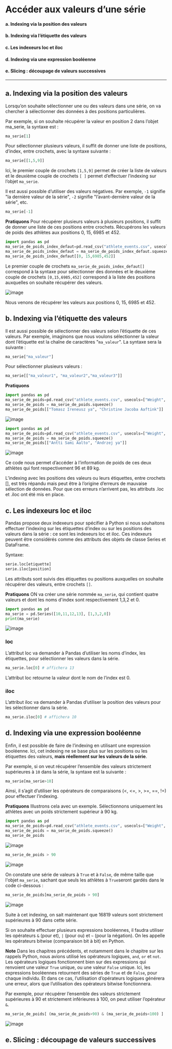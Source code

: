 # Accéder aux valeurs d’une série

#### a. Indexing via la position des valeurs

#### b. Indexing via l’étiquette des valeurs

#### c. Les indexeurs loc et iloc

#### d. Indexing via une expression booléenne

#### e. Slicing : découpage de valeurs successives

--------------------------------------------------------------------------------------------------------------------------------------------------------------------------------------------------

## a. Indexing via la position des valeurs

Lorsqu’on souhaite sélectionner une ou des valeurs dans une série, on va chercher à sélectionner des données à des positions particulières.

Par exemple, si on souhaite récupérer la valeur en position 2 dans l’objet ma_serie, la syntaxe est :
```python
ma_serie[1]
```

Pour sélectionner plusieurs valeurs, il suffit de donner une liste de positions, d’index, entre crochets, avec la syntaxe suivante :
```python
ma_serie[[1,5,9]]
```

Ici, le premier couple de crochets ```[1,5,9]``` permet de créer la liste de valeurs et le deuxième couple de crochets ```[ ]``` permet d’effectuer l’indexing sur l’objet ```ma_serie```.

Il est aussi possible d’utiliser des valeurs négatives. Par exemple, ```-1``` signifie "la dernière valeur de la série", ```-2``` signifie "l’avant-dernière valeur de la série", etc.
```python
ma_serie[-1] 
```

__Pratiquons__
Pour récupérer plusieurs valeurs à plusieurs positions, il suffit de donner une liste de ces positions entre crochets. Récupérons les valeurs de poids des athlètes aux positions 0, 15, 6985 et 452.

```python
import pandas as pd
ma_serie_de_poids_index_defaut=pd.read_csv("athlete_events.csv", usecols=[5])
ma_serie_de_poids_index_defaut = ma_serie_de_poids_index_defaut.squeeze()
ma_serie_de_poids_index_defaut[[0, 15,6985,452]]
```

Le premier couple de crochets ```ma_serie_de_poids_index_defaut[]``` correspond à la syntaxe pour sélectionner des données et le deuxième couple de crochets ```[0,15,6985,452]``` correspond à la liste des positions auxquelles on souhaite récupérer des valeurs.

![image](https://github.com/user-attachments/assets/4f12d83d-b368-4393-9599-bccf3c27cbca)

Nous venons de récupérer les valeurs aux positions 0, 15, 6985 et 452.

## b. Indexing via l’étiquette des valeurs
Il est aussi possible de sélectionner des valeurs selon l’étiquette de ces valeurs. Par exemple, imaginons que nous voulons sélectionner la valeur dont l’étiquette est la chaîne de caractères "```ma_valeur```". La syntaxe sera la suivante :

```python
ma_serie["ma_valeur"]
```

Pour sélectionner plusieurs valeurs :

```python
ma_serie[["ma_valeur1", "ma_valeur2","ma_valeur3"]] 
```

__Pratiquons__

<!--
Pour l’exemple de cette sous-section, nous allons repartir sur la série que nous avons créée précédemment et sur laquelle nous avons redéfini les index avec les noms des athlètes : ma_serie_de_poids.
-->

```python
import pandas as pd
ma_serie_de_poids=pd.read_csv("athlete_events.csv", usecols=["Weight", "Name"], index_col=["Name"])
ma_serie_de_poids = ma_serie_de_poids.squeeze()
ma_serie_de_poids[["Tomasz Ireneusz ya", "Christine Jacoba Aaftink"]]
```

![image](https://github.com/user-attachments/assets/436c13bb-f4f7-4ae6-9a0c-5c449fd580b9)

```python
import pandas as pd
ma_serie_de_poids=pd.read_csv("athlete_events.csv", usecols=["Weight", "Name"], index_col=["Name"])
ma_serie_de_poids = ma_serie_de_poids.squeeze()
ma_serie_de_poids[["Antti Sami Aalto", "Andrzej ya"]]
```

![image](https://github.com/user-attachments/assets/4a5a4a9d-3913-497c-af36-f77cf6ca7582)

Ce code nous permet d’accéder à l’information de poids de ces deux athlètes qui font respectivement 96 et 89 kg.

L’indexing avec les positions des valeurs ou leurs étiquettes, entre crochets [], est très répandu mais peut être à l’origine d’erreurs de mauvaise sélection de données. Pour que ces erreurs n’arrivent pas, les attributs .loc et .iloc ont été mis en place.

## c. Les indexeurs loc et iloc
Pandas propose deux indexeurs pour spécifier à Python si nous souhaitons effectuer l’indexing sur les étiquettes d’index ou sur les positions des valeurs dans la série : ce sont les indexeurs loc et iloc. Ces indexeurs peuvent être considérés comme des attributs des objets de classe Series et DataFrame.

Syntaxe:
```python
serie.loc[etiquette] 
serie.iloc[position]
```

Les attributs sont suivis des étiquettes ou positions auxquelles on souhaite récupérer des valeurs, entre crochets ```[]```.

__Pratiquons__
ON va créer une série nommée ```ma_serie```, qui contient quatre valeurs et dont les noms d'index sont respectivement 1,3,2 et 0.
```python
import pandas as pd
ma_serie = pd.Series([10,11,12,13], [1,3,2,0])
print(ma_serie)
```
![image](https://github.com/user-attachments/assets/d5687999-7951-4706-a97f-05d222ddc0be)

### loc

L’attribut loc va demander à Pandas d’utiliser les noms d’index, les étiquettes, pour sélectionner les valeurs dans la série.

```python
ma_serie.loc[0] # affichera 13
```

L’attribut loc retourne la valeur dont le nom de l’index est 0.

### iloc

L’attribut iloc va demander à Pandas d’utiliser la position des valeurs pour les sélectionner dans la série.

```python
ma_serie.iloc[0] # affichera 10
```

## d. Indexing via une expression booléenne
Enfin, il est possible de faire de l’indexing en utilisant une expression booléenne. Ici, cet indexing ne se base plus sur les positions ou les étiquettes des valeurs, __mais réellement sur les valeurs de la série__. 

Par exemple, si on veut récupérer l’ensemble des valeurs strictement supérieures à ```10``` dans la série, la syntaxe est la suivante :

```python
ma_serie[ma_serie>10]
```

Ainsi, il s’agit d’utiliser les opérateurs de comparaisons (<, <=, >, >=, ==, !=) pour effectuer l’indexing.

__Pratiquons__
Illustrons cela avec un exemple. Sélectionnons uniquement les athlètes avec un poids strictement supérieur à 90 kg.
```python
import pandas as pd
ma_serie_de_poids=pd.read_csv("athlete_events.csv", usecols=["Weight", "Name"], index_col=["Name"])
ma_serie_de_poids = ma_serie_de_poids.squeeze()
ma_serie_de_poids
```
![image](https://github.com/user-attachments/assets/de749145-94ba-46ae-90ca-184e5412963d)

```python
ma_serie_de_poids > 90
```
![image](https://github.com/user-attachments/assets/558225cc-2e59-41b9-88cd-6c02479d99f9)

On constate une série de valeurs à ```True``` et à ```False```, de même taille que l'objet ```ma_serie```, sachant que seuls les athlètes à ```True```seront gardés dans le code ci-dessous :

```python
ma_serie_de_poids[ma_serie_de_poids > 90]
```

![image](https://github.com/user-attachments/assets/3e4e079c-7777-48f5-ac9b-6555c01a7906)

Suite à cet indexing, on sait maintenant que 16819 valeurs sont strictement supérieures à 90 dans cette série.

Si on souhaite effectuer plusieurs expressions booléennes, il faudra utiliser les opérateurs ```&``` (pour et), ```|``` (pour ou) et ```~``` (pour la négation). On les appelle les opérateurs bitwise (comparaison bit à bit) en Python.

__Note__
Dans les chapitres précédents, et notamment dans le chapitre sur les rappels Python, nous avions utilisé les opérateurs logiques, ```and```, ```or``` et ```not```. Les opérateurs logiques fonctionnent bien sur des expressions qui renvoient une valeur ```True``` unique, ou une valeur ```False``` unique. Ici, les expressions booléennes retournent des séries de ```True``` et de ```False```, pour chaque individu. Et dans ce cas, l’utilisation d’opérateurs logiques générera une erreur, alors que l’utilisation des opérateurs bitwise fonctionnera.

Par exemple, pour récupérer l’ensemble des valeurs strictement supérieures à 90 et strictement inférieures à 100, on peut utiliser l’opérateur ```&```.

```python
ma_serie_de_poids[ (ma_serie_de_poids>90) & (ma_serie_de_poids<100) ]
```

![image](https://github.com/user-attachments/assets/0a58d304-dae1-46fc-9f63-3587965e1960)

## e. Slicing : découpage de valeurs successives
